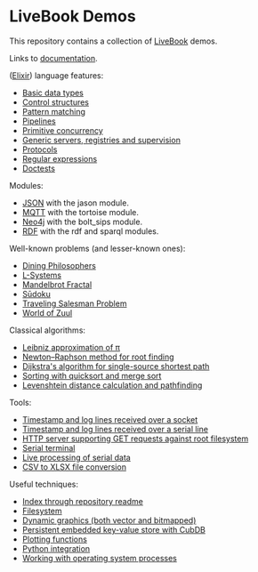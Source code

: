 # LiveBook Demos

This repository contains a collection of [LiveBook](https://livebook.dev) demos.

Links to [documentation](documentation.livemd).

([Elixir](https://elixir-lang.org)) language features:
- [Basic data types](basic-data-types.livemd)
- [Control structures](control-structures.livemd)
- [Pattern matching](pattern-matching.livemd)
- [Pipelines](pipelines.livemd)
- [Primitive concurrency](primitive-concurrency.livemd)
- [Generic servers, registries and supervision](generic-servers.livemd)
- [Protocols](protocols.livemd)
- [Regular expressions](regexp.livemd)
- [Doctests](doctests.livemd)

Modules:
- [JSON](json.livemd) with the jason module.
- [MQTT](mqtt.livemd) with the tortoise module.
- [Neo4j](neo4j.livemd) with the bolt_sips module.
- [RDF](rdf.livemd) with the rdf and sparql modules.

Well-known problems (and lesser-known ones):
- [Dining Philosophers](dining-philosopers.livemd)
- [L-Systems](lsystem.livemd)
- [Mandelbrot Fractal](mandelbrot.livemd)
- [Sūdoku](sudoku.livemd)
- [Traveling Salesman Problem](tsp.livemd)
- [World of Zuul](world-of-zuul.livemd)

Classical algorithms:
- [Leibniz approximation of π](leibniz-pi.livemd)
- [Newton–Raphson method for root finding](newton-raphson.livemd)
- [Dijkstra's algorithm for single-source shortest path](dijkstra-shortest-path.livemd)
- [Sorting with quicksort and merge sort](sorting.livemd)
- [Levenshtein distance calculation and pathfinding](levenshtein.livemd)

Tools:
- [Timestamp and log lines received over a socket](socket.livemd)
- [Timestamp and log lines received over a serial line](uart.livemd)
- [HTTP server supporting GET requests against root filesystem](http-server.livemd)
- [Serial terminal](serial-terminal.livemd)
- [Live processing of serial data](serial-processing.livemd)
- [CSV to XLSX file conversion](csv2xlsx.livemd)

Useful techniques:
- [Index through repository readme](index.livemd)
- [Filesystem](filesystem.livemd)
- [Dynamic graphics (both vector and bitmapped)](dynamic-graphics.livemd)
- [Persistent embedded key-value store with CubDB](cubdb.livemd)
- [Plotting functions](plotting-functions.livemd)
- [Python integration](python.livemd)
- [Working with operating system processes](system.livemd)


